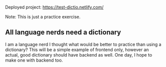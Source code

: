 Deployed project: https://test-dictio.netlify.com/

Note: This is just a practice exercise.

## All language nerds need a dictionary
I am a language nerd I thought what would be better to practice than using a dictionary? This will be a simple example of frontend only, however an actual, good dictionary should have backend as well.
One day, I hope to make one with backend too.